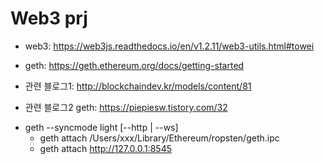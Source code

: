 # Web3 prj
 - web3: https://web3js.readthedocs.io/en/v1.2.11/web3-utils.html#towei
 - geth: https://geth.ethereum.org/docs/getting-started

 - 관련 블로그1: http://blockchaindev.kr/models/content/81
 - 관련 블로그2 geth: https://piepiesw.tistory.com/32

* geth  --syncmode light [--http | --ws]
    - geth attach /Users/xxx/Library/Ethereum/ropsten/geth.ipc
    - geth attach http://127.0.0.1:8545
